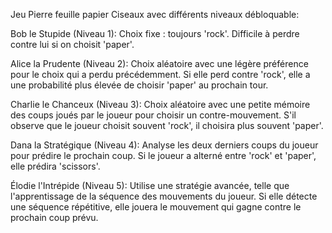 Jeu Pierre feuille papier Ciseaux avec différents niveaux débloquable: 

Bob le Stupide (Niveau 1):
Choix fixe : toujours 'rock'.
Difficile à perdre contre lui si on choisit 'paper'.

Alice la Prudente (Niveau 2):
Choix aléatoire avec une légère préférence pour le choix qui a perdu précédemment.
Si elle perd contre 'rock', elle a une probabilité plus élevée de choisir 'paper' au prochain tour.

Charlie le Chanceux (Niveau 3):
Choix aléatoire avec une petite mémoire des coups joués par le joueur pour choisir un contre-mouvement.
S'il observe que le joueur choisit souvent 'rock', il choisira plus souvent 'paper'.

Dana la Stratégique (Niveau 4):
Analyse les deux derniers coups du joueur pour prédire le prochain coup.
Si le joueur a alterné entre 'rock' et 'paper', elle prédira 'scissors'.

Élodie l'Intrépide (Niveau 5):
Utilise une stratégie avancée, telle que l'apprentissage de la séquence des mouvements du joueur.
Si elle détecte une séquence répétitive, elle jouera le mouvement qui gagne contre le prochain coup prévu.
